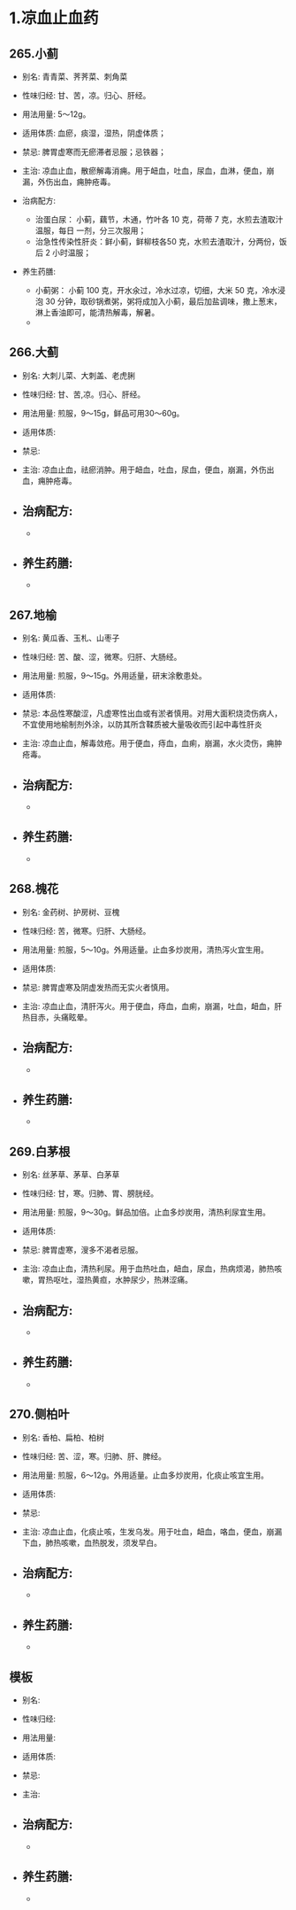 # 1.凉血止血药

## 265.小蓟

- 别名: 青青菜、荠荠菜、刺角菜
- 性味归经: 甘、苦，凉。归心、肝经。
- 用法用量: 5～12g。
- 适用体质: 血瘀，痰湿，湿热，阴虚体质；
- 禁忌: 脾胃虚寒而无瘀滞者忌服；忌铁器；

- 主治: 凉血止血，散瘀解毒消痈。用于衄血，吐血，尿血，血淋，便血，崩漏，外伤出血，痈肿疮毒。
- 治病配方: 
  - 治蛋白尿： 小蓟，藕节，木通，竹叶各 10 克，荷蒂 7 克，水煎去渣取汁温服，每日 一剂，分三次服用；
  - 治急性传染性肝炎：鲜小蓟，鲜柳枝各50 克，水煎去渣取汁，分两份，饭后 2 小时温服；
  
- 养生药膳: 
  -  小蓟粥： 小蓟 100 克，开水氽过，冷水过凉，切细，大米 50 克，冷水浸泡 30 分钟，取砂锅煮粥，粥将成加入小蓟，最后加盐调味，撒上葱末，淋上香油即可，能清热解毒，解暑。
  -  
  
  
## 266.大蓟

- 别名: 大刺儿菜、大刺盖、老虎脷
- 性味归经: 甘、苦,凉。归心、肝经。

- 用法用量: 煎服，9～15g，鲜品可用30～60g。
- 适用体质: 
- 禁忌: 

- 主治: 凉血止血，祛瘀消肿。用于衄血，吐血，尿血，便血，崩漏，外伤出血，痈肿疮毒。

- 治病配方: 
  - 
  - 
  
- 养生药膳: 
  -  
  -  
  
  
  
## 267.地榆

- 别名: 黄瓜香、玉札、山枣子
- 性味归经: 苦、酸、涩，微寒。归肝、大肠经。
- 用法用量: 煎服，9～15g。外用适量，研末涂敷患处。
- 适用体质: 
- 禁忌: 本品性寒酸涩，凡虚寒性出血或有淤者慎用。对用大面积烧烫伤病人，不宜使用地榆制剂外涂，以防其所含鞣质被大量吸收而引起中毒性肝炎 

- 主治: 凉血止血，解毒敛疮。用于便血，痔血，血痢，崩漏，水火烫伤，痈肿疮毒。
- 治病配方: 
  - 
  - 
  
- 养生药膳: 
  -  
  -  



## 268.槐花

- 别名: 金药树、护房树、豆槐
- 性味归经: 苦，微寒。归肝、大肠经。
- 用法用量: 煎服，5～10g。外用适量。止血多炒炭用，清热泻火宜生用。
- 适用体质: 
- 禁忌: 脾胃虚寒及阴虚发热而无实火者慎用。

- 主治: 凉血止血，清肝泻火。用于便血，痔血，血痢，崩漏，吐血，衄血，肝热目赤，头痛眩晕。
- 治病配方: 
  - 
  - 
  
- 养生药膳: 
  -  
  -  


## 269.白茅根

- 别名: 丝茅草、茅草、白茅草
- 性味归经: 甘，寒。归肺、胃、膀胱经。
- 用法用量:  煎服，9～30g。鲜品加倍。止血多炒炭用，清热利尿宜生用。
- 适用体质: 
- 禁忌: 脾胃虚寒，溲多不渴者忌服。

- 主治: 凉血止血，清热利尿。用于血热吐血，衄血，尿血，热病烦渴，肺热咳嗽，胃热呕吐，湿热黄疸，水肿尿少，热淋涩痛。
- 治病配方: 
  - 
  - 
  
- 养生药膳: 
  -  
  -  
  
  
  

## 270.侧柏叶

- 别名: 香柏、扁柏、柏树
- 性味归经: 苦、涩，寒。归肺、肝、脾经。
- 用法用量: 煎服，6～12g。外用适量。止血多炒炭用，化痰止咳宜生用。
- 适用体质: 
- 禁忌: 

- 主治: 凉血止血，化痰止咳，生发乌发。用于吐血，衄血，咯血，便血，崩漏下血，肺热咳嗽，血热脱发，须发早白。
- 治病配方: 
  - 
  - 
  
- 养生药膳: 
  -  
  -  
  
  
  




## 模板

- 别名: 
- 性味归经: 
- 用法用量: 
- 适用体质: 
- 禁忌: 

- 主治: 
- 治病配方: 
  - 
  - 
  
- 养生药膳: 
  -  
  -  


